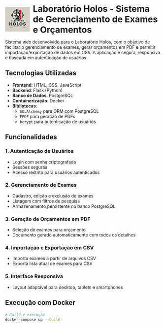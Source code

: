 <div style="display: flex; align-items: center; gap: 10px;">
  <img src="app/static/img/logo-holos.png" alt="Logo Laboratório Holos" style="height: 80px; width: 80px; object-fit: contain;">
  <h1 style="margin: 0;">Laboratório Holos - Sistema de Gerenciamento de Exames e Orçamentos</h1>
</div>

Sistema web desenvolvido para o Laboratório Holos, com o objetivo de facilitar o gerenciamento de exames, gerar orçamentos em PDF e permitir importação/exportação de dados em CSV. A aplicação é segura, responsiva e baseada em autenticação de usuários.

## Tecnologias Utilizadas

- **Frontend**: HTML, CSS, JavaScript
- **Backend**: Flask (Python)
- **Banco de Dados**: PostgreSQL
- **Containerização**: Docker
- **Bibliotecas**:
  - `SQLAlchemy` para ORM com PostgreSQL
  - `FPDF` para geração de PDFs
  - `bcrypt` para autenticação de usuários

## Funcionalidades

### 1. Autenticação de Usuários
- Login com senha criptografada
- Sessões seguras
- Acesso restrito para usuários autenticados

### 2. Gerenciamento de Exames
- Cadastro, edição e exclusão de exames
- Listagem com filtros de pesquisa
- Armazenamento persistente no banco PostgreSQL

### 3. Geração de Orçamentos em PDF
- Seleção de exames para orçamento
- Documento gerado automaticamente com todos os detalhes

### 4. Importação e Exportação em CSV
- Importa exames a partir de arquivos CSV
- Exporta lista atual de exames para CSV

### 5. Interface Responsiva
- Layout adaptável para desktop, tablets e smartphones

## Execução com Docker

```bash
# Build e execução
docker-compose up --build
